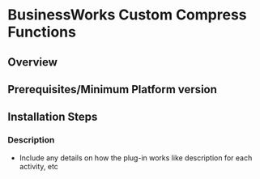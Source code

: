 # BusinessWorks Custom Compress Functions

## Overview

## Prerequisites/Minimum Platform version

## Installation Steps

### Description 

- Include any details on how the plug-in works like description for each activity, etc
